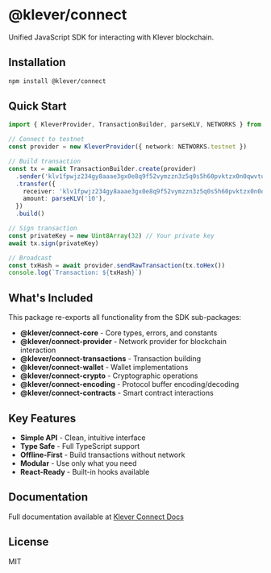 # @klever/connect

Unified JavaScript SDK for interacting with Klever blockchain.

## Installation

```bash
npm install @klever/connect
```

## Quick Start

```typescript
import { KleverProvider, TransactionBuilder, parseKLV, NETWORKS } from '@klever/connect'

// Connect to testnet
const provider = new KleverProvider({ network: NETWORKS.testnet })

// Build transaction
const tx = await TransactionBuilder.create(provider)
  .sender('klv1fpwjz234gy8aaae3gx0e8q9f52vymzzn3z5q0s5h60pvktzx0n0qwvtux5')
  .transfer({
    receiver: 'klv1fpwjz234gy8aaae3gx0e8q9f52vymzzn3z5q0s5h60pvktzx0n0qwvtux5',
    amount: parseKLV('10'),
  })
  .build()

// Sign transaction
const privateKey = new Uint8Array(32) // Your private key
await tx.sign(privateKey)

// Broadcast
const txHash = await provider.sendRawTransaction(tx.toHex())
console.log(`Transaction: ${txHash}`)
```

## What's Included

This package re-exports all functionality from the SDK sub-packages:

- **@klever/connect-core** - Core types, errors, and constants
- **@klever/connect-provider** - Network provider for blockchain interaction
- **@klever/connect-transactions** - Transaction building
- **@klever/connect-wallet** - Wallet implementations
- **@klever/connect-crypto** - Cryptographic operations
- **@klever/connect-encoding** - Protocol buffer encoding/decoding
- **@klever/connect-contracts** - Smart contract interactions

## Key Features

- **Simple API** - Clean, intuitive interface
- **Type Safe** - Full TypeScript support
- **Offline-First** - Build transactions without network
- **Modular** - Use only what you need
- **React-Ready** - Built-in hooks available

## Documentation

Full documentation available at [Klever Connect Docs](https://docs.klever.io/connect)

## License

MIT

